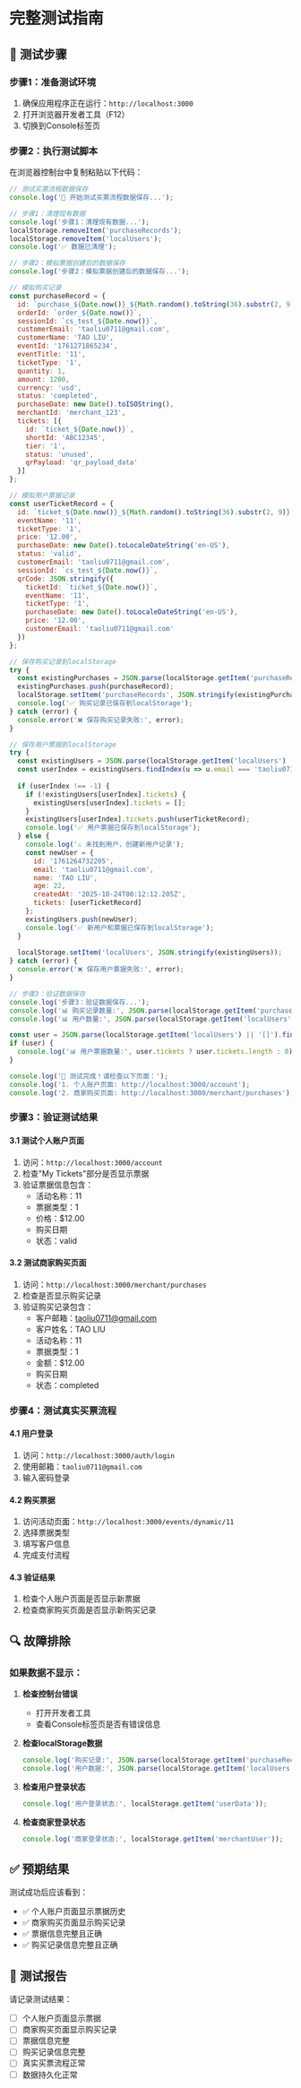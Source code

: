 # 完整测试指南

## 🧪 测试步骤

### 步骤1：准备测试环境
1. 确保应用程序正在运行：`http://localhost:3000`
2. 打开浏览器开发者工具（F12）
3. 切换到Console标签页

### 步骤2：执行测试脚本
在浏览器控制台中复制粘贴以下代码：

```javascript
// 测试买票流程数据保存
console.log('🧪 开始测试买票流程数据保存...');

// 步骤1：清理现有数据
console.log('步骤1：清理现有数据...');
localStorage.removeItem('purchaseRecords');
localStorage.removeItem('localUsers');
console.log('✅ 数据已清理');

// 步骤2：模拟票据创建后的数据保存
console.log('步骤2：模拟票据创建后的数据保存...');

// 模拟购买记录
const purchaseRecord = {
  id: `purchase_${Date.now()}_${Math.random().toString(36).substr(2, 9)}`,
  orderId: `order_${Date.now()}`,
  sessionId: `cs_test_${Date.now()}`,
  customerEmail: 'taoliu0711@gmail.com',
  customerName: 'TAO LIU',
  eventId: '1761271865234',
  eventTitle: '11',
  ticketType: '1',
  quantity: 1,
  amount: 1200,
  currency: 'usd',
  status: 'completed',
  purchaseDate: new Date().toISOString(),
  merchantId: 'merchant_123',
  tickets: [{
    id: `ticket_${Date.now()}`,
    shortId: 'ABC12345',
    tier: '1',
    status: 'unused',
    qrPayload: 'qr_payload_data'
  }]
};

// 模拟用户票据记录
const userTicketRecord = {
  id: `ticket_${Date.now()}_${Math.random().toString(36).substr(2, 9)}`,
  eventName: '11',
  ticketType: '1',
  price: '12.00',
  purchaseDate: new Date().toLocaleDateString('en-US'),
  status: 'valid',
  customerEmail: 'taoliu0711@gmail.com',
  sessionId: `cs_test_${Date.now()}`,
  qrCode: JSON.stringify({
    ticketId: `ticket_${Date.now()}`,
    eventName: '11',
    ticketType: '1',
    purchaseDate: new Date().toLocaleDateString('en-US'),
    price: '12.00',
    customerEmail: 'taoliu0711@gmail.com'
  })
};

// 保存购买记录到localStorage
try {
  const existingPurchases = JSON.parse(localStorage.getItem('purchaseRecords') || '[]');
  existingPurchases.push(purchaseRecord);
  localStorage.setItem('purchaseRecords', JSON.stringify(existingPurchases));
  console.log('✅ 购买记录已保存到localStorage');
} catch (error) {
  console.error('❌ 保存购买记录失败:', error);
}

// 保存用户票据到localStorage
try {
  const existingUsers = JSON.parse(localStorage.getItem('localUsers') || '[]');
  const userIndex = existingUsers.findIndex(u => u.email === 'taoliu0711@gmail.com');
  
  if (userIndex !== -1) {
    if (!existingUsers[userIndex].tickets) {
      existingUsers[userIndex].tickets = [];
    }
    existingUsers[userIndex].tickets.push(userTicketRecord);
    console.log('✅ 用户票据已保存到localStorage');
  } else {
    console.log('⚠️ 未找到用户，创建新用户记录');
    const newUser = {
      id: '1761264732205',
      email: 'taoliu0711@gmail.com',
      name: 'TAO LIU',
      age: 22,
      createdAt: '2025-10-24T00:12:12.205Z',
      tickets: [userTicketRecord]
    };
    existingUsers.push(newUser);
    console.log('✅ 新用户和票据已保存到localStorage');
  }
  
  localStorage.setItem('localUsers', JSON.stringify(existingUsers));
} catch (error) {
  console.error('❌ 保存用户票据失败:', error);
}

// 步骤3：验证数据保存
console.log('步骤3：验证数据保存...');
console.log('📊 购买记录数量:', JSON.parse(localStorage.getItem('purchaseRecords') || '[]').length);
console.log('📊 用户数量:', JSON.parse(localStorage.getItem('localUsers') || '[]').length);

const user = JSON.parse(localStorage.getItem('localUsers') || '[]').find(u => u.email === 'taoliu0711@gmail.com');
if (user) {
  console.log('📊 用户票据数量:', user.tickets ? user.tickets.length : 0);
}

console.log('🎉 测试完成！请检查以下页面：');
console.log('1. 个人账户页面: http://localhost:3000/account');
console.log('2. 商家购买页面: http://localhost:3000/merchant/purchases');
```

### 步骤3：验证测试结果

#### 3.1 测试个人账户页面
1. 访问：`http://localhost:3000/account`
2. 检查"My Tickets"部分是否显示票据
3. 验证票据信息包含：
   - 活动名称：11
   - 票据类型：1
   - 价格：$12.00
   - 购买日期
   - 状态：valid

#### 3.2 测试商家购买页面
1. 访问：`http://localhost:3000/merchant/purchases`
2. 检查是否显示购买记录
3. 验证购买记录包含：
   - 客户邮箱：taoliu0711@gmail.com
   - 客户姓名：TAO LIU
   - 活动名称：11
   - 票据类型：1
   - 金额：$12.00
   - 购买日期
   - 状态：completed

### 步骤4：测试真实买票流程

#### 4.1 用户登录
1. 访问：`http://localhost:3000/auth/login`
2. 使用邮箱：`taoliu0711@gmail.com`
3. 输入密码登录

#### 4.2 购买票据
1. 访问活动页面：`http://localhost:3000/events/dynamic/11`
2. 选择票据类型
3. 填写客户信息
4. 完成支付流程

#### 4.3 验证结果
1. 检查个人账户页面是否显示新票据
2. 检查商家购买页面是否显示新购买记录

## 🔍 故障排除

### 如果数据不显示：

1. **检查控制台错误**
   - 打开开发者工具
   - 查看Console标签页是否有错误信息

2. **检查localStorage数据**
   ```javascript
   console.log('购买记录:', JSON.parse(localStorage.getItem('purchaseRecords') || '[]'));
   console.log('用户数据:', JSON.parse(localStorage.getItem('localUsers') || '[]'));
   ```

3. **检查用户登录状态**
   ```javascript
   console.log('用户登录状态:', localStorage.getItem('userData'));
   ```

4. **检查商家登录状态**
   ```javascript
   console.log('商家登录状态:', localStorage.getItem('merchantUser'));
   ```

## ✅ 预期结果

测试成功后应该看到：
- ✅ 个人账户页面显示票据历史
- ✅ 商家购买页面显示购买记录
- ✅ 票据信息完整且正确
- ✅ 购买记录信息完整且正确

## 📝 测试报告

请记录测试结果：
- [ ] 个人账户页面显示票据
- [ ] 商家购买页面显示购买记录
- [ ] 票据信息完整
- [ ] 购买记录信息完整
- [ ] 真实买票流程正常
- [ ] 数据持久化正常
